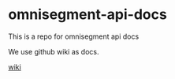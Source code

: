 # omnisegment-api-docs

This is a repo for omnisegment api docs

We use github wiki as docs.

[wiki](wiki)
